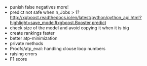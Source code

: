 - punish false negatives more!
- predict not safe when n_Jobs > 1?http://xgboost.readthedocs.io/en/latest/python/python_api.html?highlight=save_model#xgboost.Booster.predict
- check size of the model and avoid copying it when it is big
- create rankings faster
- better atp-minimization
- private methods
- Proofs/atp_eval: handling clouse loop numbers
- raising errors
- F1 score
